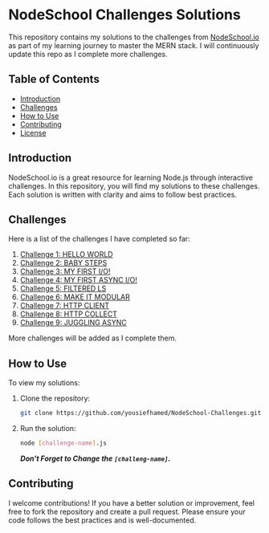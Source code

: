# NodeSchool Challenges Solutions

This repository contains my solutions to the challenges from [NodeSchool.io](http://nodeschool.io/) as part of my learning journey to master the MERN stack. I will continuously update this repo as I complete more challenges.

## Table of Contents

- [Introduction](#introduction)
- [Challenges](#challenges)
- [How to Use](#how-to-use)
- [Contributing](#contributing)
- [License](#license)

## Introduction

NodeSchool.io is a great resource for learning Node.js through interactive challenges. In this repository, you will find my solutions to these challenges. Each solution is written with clarity and aims to follow best practices.

## Challenges

Here is a list of the challenges I have completed so far:

1. [Challenge 1: HELLO WORLD](./hello-world.js)
2. [Challenge 2: BABY STEPS](./baby-steps.js)
3. [Challenge 3: MY FIRST I/O!](./my-first-io.js)
4. [Challenge 4: MY FIRST ASYNC I/O!](./my-first-async-io.js)
5. [Challenge 5: FILTERED LS](./filtered-ls.js)
6. [Challenge 6: MAKE IT MODULAR](./make-it-modular.js)
7. [Challenge 7: HTTP CLIENT](./http-client.js)
8. [Challenge 8: HTTP COLLECT](./http-collect.js)
9. [Challenge 9: JUGGLING ASYNC](./juggling-async.js)

More challenges will be added as I complete them.

## How to Use

To view my solutions:

1. Clone the repository:
   ```bash
   git clone https://github.com/yousiefhamed/NodeSchool-Challenges.git
   ```
2. Run the solution:

   ```bash
   node [challenge-name].js
   ```

   **_Don't Forget to Change the `[challeng-name]`._**

## Contributing

I welcome contributions! If you have a better solution or improvement, feel free to fork the repository and create a pull request. Please ensure your code follows the best practices and is well-documented.
